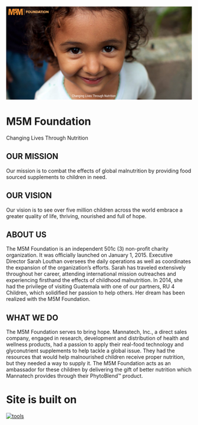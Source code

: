 [![M5M Foundation: Changing Lives Through Nutrition](profile/logos/m5m-github-banner-1280x640.png)](https://m5mfoundation.org)
# M5M Foundation
Changing Lives Through Nutrition

## OUR MISSION
Our mission is to combat the effects of global malnutrition by providing food sourced supplements to children in need.

## OUR VISION
Our vision is to see over five million children across the world embrace a greater quality of life, thriving, nourished and full of hope.

## ABOUT US
The M5M Foundation is an independent 501c (3) non-profit charity organization. It was officially launched on January 1, 2015. Executive Director Sarah Louthan oversees the daily operations as well as coordinates the expansion of the organization’s efforts. Sarah has traveled extensively throughout her career, attending international mission outreaches and experiencing firsthand the effects of childhood malnutrition. In 2014, she had the privilege of visiting Guatemala with one of our partners, RU 4 Children, which solidified her passion to help others. Her dream has been realized with the M5M Foundation.

## WHAT WE DO
The M5M Foundation serves to bring hope. Mannatech, Inc., a direct sales company, engaged in research, development and distribution of health and wellness products, had a passion to apply their real-food technology and glyconutrient supplements to help tackle a global issue. They had the resources that would help malnourished children receive proper nutrition, but they needed a way to supply it. The M5M Foundation acts as an ambassador for these children by delivering the gift of better nutrition which Mannatech provides through their PhytoBlend™ product.

# Site is built on

[![tools](https://skillicons.dev/icons?i=wordpress,css,html,linux,git,github,markdown,vscode)](https://theologic.us/contact-me/)
